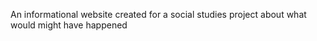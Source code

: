 An informational website created for a social studies project about what would might have happened 
